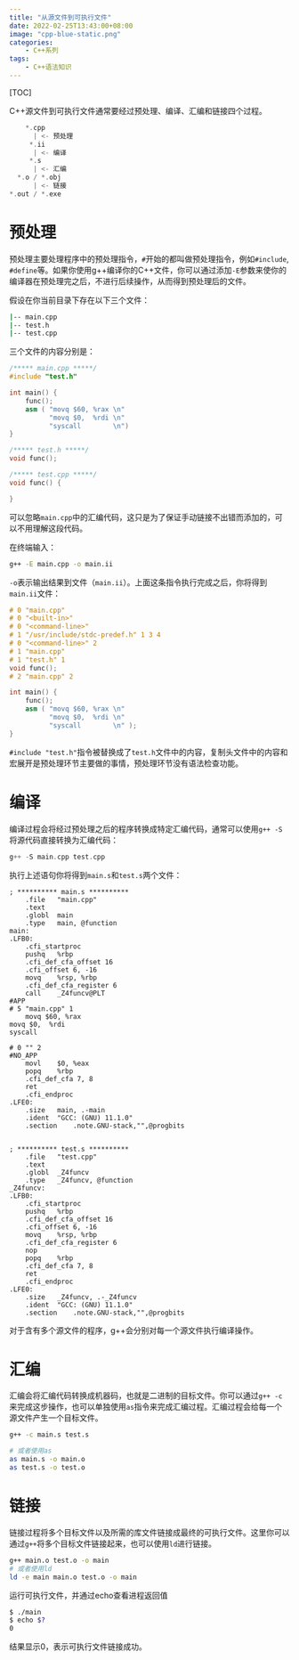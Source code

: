 ```yaml
---
title: "从源文件到可执行文件"
date: 2022-02-25T13:43:00+08:00
image: "cpp-blue-static.png"
categories:
    - C++系列
tags:
    - C++语法知识
---
```


[TOC]

C++源文件到可执行文件通常要经过预处理、编译、汇编和链接四个过程。
```cpp
    *.cpp
      | <- 预处理
     *.ii
      | <- 编译
     *.s
      | <- 汇编
  *.o / *.obj
      | <- 链接
*.out / *.exe
```
# 预处理
预处理主要处理程序中的预处理指令，`#`开始的都叫做预处理指令，例如`#include`, `#define`等。如果你使用g++编译你的C++文件，你可以通过添加`-E`参数来使你的编译器在预处理完之后，不进行后续操作，从而得到预处理后的文件。

假设在你当前目录下存在以下三个文件：
```bash
|-- main.cpp
|-- test.h
|-- test.cpp
```
三个文件的内容分别是：
```cpp
/***** main.cpp *****/
#include "test.h"

int main() {
    func();
    asm ( "movq $60, %rax \n"
          "movq $0,  %rdi \n"
          "syscall        \n")
}

/***** test.h *****/
void func();

/***** test.cpp *****/
void func() {

}
```
可以忽略`main.cpp`中的汇编代码，这只是为了保证手动链接不出错而添加的，可以不用理解这段代码。

在终端输入：
```bash
g++ -E main.cpp -o main.ii
```
`-o`表示输出结果到文件（`main.ii`）。上面这条指令执行完成之后，你将得到`main.ii`文件：

```cpp
# 0 "main.cpp"
# 0 "<built-in>"
# 0 "<command-line>"
# 1 "/usr/include/stdc-predef.h" 1 3 4
# 0 "<command-line>" 2
# 1 "main.cpp"
# 1 "test.h" 1
void func();
# 2 "main.cpp" 2

int main() {
    func();
    asm ( "movq $60, %rax \n"
          "movq $0,  %rdi \n"
          "syscall        \n" );
}
```
`#include "test.h"`指令被替换成了`test.h`文件中的内容，复制头文件中的内容和宏展开是预处理环节主要做的事情，预处理环节没有语法检查功能。


# 编译
编译过程会将经过预处理之后的程序转换成特定汇编代码，通常可以使用`g++ -S`将源代码直接转换为汇编代码：
```cpp
g++ -S main.cpp test.cpp
```
执行上述语句你将得到`main.s`和`test.s`两个文件：
```ASM
; ********** main.s **********
	.file	"main.cpp"
	.text
	.globl	main
	.type	main, @function
main:
.LFB0:
	.cfi_startproc
	pushq	%rbp
	.cfi_def_cfa_offset 16
	.cfi_offset 6, -16
	movq	%rsp, %rbp
	.cfi_def_cfa_register 6
	call	_Z4funcv@PLT
#APP
# 5 "main.cpp" 1
	movq $60, %rax 
movq $0,  %rdi 
syscall        

# 0 "" 2
#NO_APP
	movl	$0, %eax
	popq	%rbp
	.cfi_def_cfa 7, 8
	ret
	.cfi_endproc
.LFE0:
	.size	main, .-main
	.ident	"GCC: (GNU) 11.1.0"
	.section	.note.GNU-stack,"",@progbits


; ********** test.s **********
	.file	"test.cpp"
	.text
	.globl	_Z4funcv
	.type	_Z4funcv, @function
_Z4funcv:
.LFB0:
	.cfi_startproc
	pushq	%rbp
	.cfi_def_cfa_offset 16
	.cfi_offset 6, -16
	movq	%rsp, %rbp
	.cfi_def_cfa_register 6
	nop
	popq	%rbp
	.cfi_def_cfa 7, 8
	ret
	.cfi_endproc
.LFE0:
	.size	_Z4funcv, .-_Z4funcv
	.ident	"GCC: (GNU) 11.1.0"
	.section	.note.GNU-stack,"",@progbits
```
对于含有多个源文件的程序，g++会分别对每一个源文件执行编译操作。

# 汇编
汇编会将汇编代码转换成机器码，也就是二进制的目标文件。你可以通过`g++ -c`来完成这步操作，也可以单独使用`as`指令来完成汇编过程。汇编过程会给每一个源文件产生一个目标文件。

```bash
g++ -c main.s test.s

# 或者使用as
as main.s -o main.o
as test.s -o test.o
```

# 链接
链接过程将多个目标文件以及所需的库文件链接成最终的可执行文件。这里你可以通过`g++`将多个目标文件链接起来，也可以使用`ld`进行链接。
```bash
g++ main.o test.o -o main
# 或者使用ld
ld -e main main.o test.o -o main
```
运行可执行文件，并通过echo查看进程返回值
```bash
$ ./main
$ echo $?
0
```
结果显示0，表示可执行文件链接成功。


